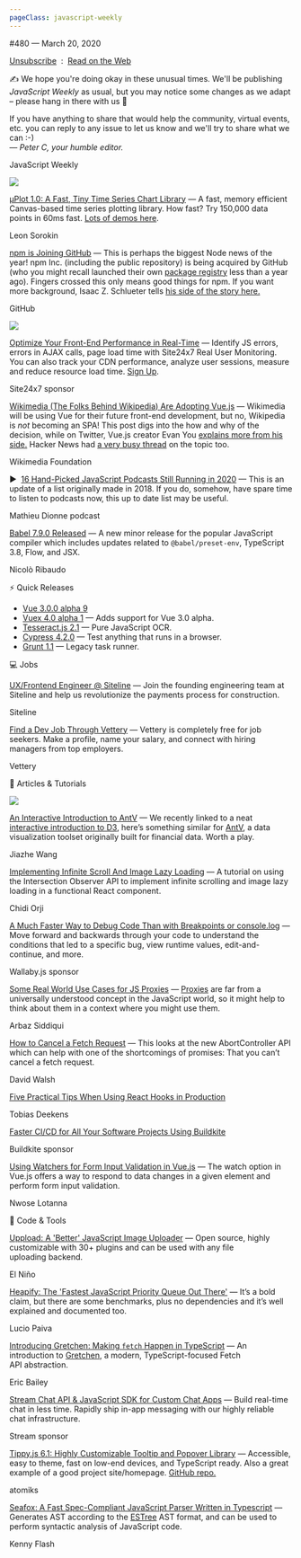 ```yaml
---
pageClass: javascript-weekly
---
```


<!-- left/right splitbar -->
  

#480 — March 20, 2020

[Unsubscribe](https://javascriptweekly.com/link/85694/web)  :  [Read on the Web](https://javascriptweekly.com/link/85695/web)

<!-- normal content section -->
 

✍️ We hope you're doing okay in these unusual times. We'll be publishing _JavaScript Weekly_ as usual, but you may notice some changes as we adapt – please hang in there with us 🙂

If you have anything to share that would help the community, virtual events, etc. you can reply to any issue to let us know and we'll try to share what we can :-\)  
_— Peter C, your humble editor._

<!-- masthead -->
 

JavaScript Weekly

 
[![](https://res.cloudinary.com/cpress/image/upload/w_1280,e_sharpen:60/wdp6q3sspl8ojqzkfsc6.jpg)](https://javascriptweekly.com/link/85703/web)
 

[μPlot 1.0: A Fast, Tiny Time Series Chart Library](https://javascriptweekly.com/link/85703/web "github.com") — A fast, memory efficient Canvas-based time series plotting library. How fast\? Try 150,000 data points in 60ms fast. [Lots of demos here](https://javascriptweekly.com/link/85704/web).

Leon Sorokin

 

[npm is Joining GitHub](https://javascriptweekly.com/link/85705/web "github.blog") — This is perhaps the biggest Node news of the year\! npm Inc. \(including the public repository\) is being acquired by GitHub \(who you might recall launched their own [package registry](https://javascriptweekly.com/link/85706/web) less than a year ago\). Fingers crossed this only means good things for npm. If you want more background, Isaac Z. Schlueter tells [his side of the story here.](https://javascriptweekly.com/link/85707/web)

GitHub

 
[![](https://copm.s3.amazonaws.com/20fd5e89.png)](https://javascriptweekly.com/link/85696/web)

[Optimize Your Front-End Performance in Real-Time](https://javascriptweekly.com/link/85696/web "www.site24x7.com") — Identify JS errors, errors in AJAX calls, page load time with Site24x7 Real User Monitoring. You can also track your CDN performance, analyze user sessions, measure and reduce resource load time. [Sign Up](https://javascriptweekly.com/link/85696/web).

Site24x7 sponsor

 

[Wikimedia \(The Folks Behind Wikipedia\) Are Adopting Vue.js](https://javascriptweekly.com/link/85708/web "phabricator.wikimedia.org") — Wikimedia will be using Vue for their future front-end development, but no, Wikipedia is _not_ becoming an SPA\! This post digs into the how and why of the decision, while on Twitter, Vue.js creator Evan You [explains more from his side.](https://javascriptweekly.com/link/85709/web) Hacker News had [a very busy thread](https://javascriptweekly.com/link/85710/web) on the topic too.

Wikimedia Foundation

 

▶  [16 Hand-Picked JavaScript Podcasts Still Running in 2020](https://javascriptweekly.com/link/85711/web "snipcart.com") — This is an update of a list originally made in 2018. If you do, somehow, have spare time to listen to podcasts now, this up to date list may be useful.

Mathieu Dionne podcast

 

[Babel 7.9.0 Released](https://javascriptweekly.com/link/85727/web "babeljs.io") — A new minor release for the popular JavaScript compiler which includes updates related to `@babel/preset-env`, TypeScript 3.8, Flow, and JSX.

Nicolò Ribaudo

 
<!-- normal content section -->
 

⚡️ Quick Releases

- [Vue 3.0.0 alpha 9](https://javascriptweekly.com/link/85728/web)
- [Vuex 4.0 alpha 1](https://javascriptweekly.com/link/85729/web) — Adds support for Vue 3.0 alpha.
- [Tesseract.js 2.1](https://javascriptweekly.com/link/85730/web) — Pure JavaScript OCR.
- [Cypress 4.2.0](https://javascriptweekly.com/link/85731/web) — Test anything that runs in a browser.
- [Grunt 1.1](https://javascriptweekly.com/link/85732/web) — Legacy task runner.

 

💻 Jobs

 

[UX/Frontend Engineer \@ Siteline](https://javascriptweekly.com/link/85697/web "jobs.lever.co") — Join the founding engineering team at Siteline and help us revolutionize the payments process for construction.

Siteline

 

[Find a Dev Job Through Vettery](https://javascriptweekly.com/link/85698/web "www.vettery.com") — Vettery is completely free for job seekers. Make a profile, name your salary, and connect with hiring managers from top employers.

Vettery

 

📘 Articles \& Tutorials

 
[![](https://res.cloudinary.com/cpress/image/upload/w_1280,e_sharpen:60/fktpu5sy0e7forh8fwpv.jpg)](https://javascriptweekly.com/link/85712/web)
 
 

[An Interactive Introduction to AntV](https://javascriptweekly.com/link/85712/web "observablehq.com") — We recently linked to a neat [interactive introduction to D3](https://javascriptweekly.com/link/85713/web), here’s something similar for [AntV](https://javascriptweekly.com/link/85714/web), a data visualization toolset originally built for financial data. Worth a play.

Jiazhe Wang

 

[Implementing Infinite Scroll And Image Lazy Loading](https://javascriptweekly.com/link/85715/web "www.smashingmagazine.com") — A tutorial on using the Intersection Observer API to implement infinite scrolling and image lazy loading in a functional React component.

Chidi Orji

 

[A Much Faster Way to Debug Code Than with Breakpoints or console.log](https://javascriptweekly.com/link/85701/web "wallabyjs.com") — Move forward and backwards through your code to understand the conditions that led to a specific bug, view runtime values, edit-and-continue, and more.

Wallaby.js sponsor

 

[Some Real World Use Cases for JS Proxies](https://javascriptweekly.com/link/85716/web "www.arbazsiddiqui.me") — [Proxies](https://javascriptweekly.com/link/85717/web) are far from a universally understood concept in the JavaScript world, so it might help to think about them in a context where you might use them.

Arbaz Siddiqui

 

[How to Cancel a Fetch Request](https://javascriptweekly.com/link/85718/web "davidwalsh.name") — This looks at the new AbortController API which can help with one of the shortcomings of promises: That you can’t cancel a fetch request.

David Walsh

 

[Five Practical Tips When Using React Hooks in Production](https://javascriptweekly.com/link/85719/web "techblog.commercetools.com")

Tobias Deekens

 

[Faster CI/CD for All Your Software Projects Using Buildkite](https://javascriptweekly.com/link/85702/web "buildkite.com")

Buildkite sponsor

 

[Using Watchers for Form Input Validation in Vue.js](https://javascriptweekly.com/link/85720/web "blog.logrocket.com") — The watch option in Vue.js offers a way to respond to data changes in a given element and perform form input validation.

Nwose Lotanna

 

🔧 Code \& Tools

 

[Uppload: A 'Better' JavaScript Image Uploader](https://javascriptweekly.com/link/85721/web "uppload.js.org") — Open source, highly customizable with 30+ plugins and can be used with any file uploading backend.

El Niño

 

[Heapify: The 'Fastest JavaScript Priority Queue Out There'](https://javascriptweekly.com/link/85722/web "github.com") — It’s a bold claim, but there are some benchmarks, plus no dependencies and it’s well explained and documented too.

Lucio Paiva

 

[Introducing Gretchen: Making `fetch` Happen in TypeScript](https://javascriptweekly.com/link/85723/web "www.truework.com") — An introduction to [Gretchen](https://javascriptweekly.com/link/85724/web), a modern, TypeScript-focused Fetch API abstraction.

Eric Bailey

 

[Stream Chat API \& JavaScript SDK for Custom Chat Apps](https://javascriptweekly.com/link/85700/web "getstream.io") — Build real-time chat in less time. Rapidly ship in-app messaging with our highly reliable chat infrastructure.

Stream sponsor

 

[Tippy.js 6.1: Highly Customizable Tooltip and Popover Library](https://javascriptweekly.com/link/85733/web "atomiks.github.io") — Accessible, easy to theme, fast on low-end devices, and TypeScript ready. Also a great example of a good project site/homepage. [GitHub repo.](https://javascriptweekly.com/link/85734/web)

atomiks

 

[Seafox: A Fast Spec-Compliant JavaScript Parser Written in Typescript](https://javascriptweekly.com/link/85725/web "github.com") — Generates AST according to the [ESTree](https://javascriptweekly.com/link/85726/web) AST format, and can be used to perform syntactic analysis of JavaScript code.

Kenny Flash

